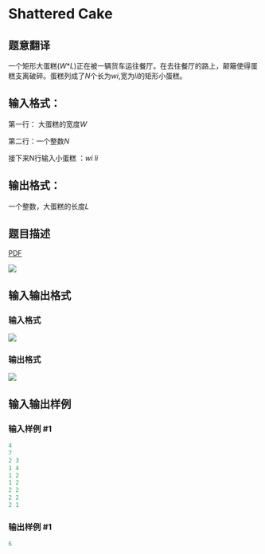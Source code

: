 # Shattered Cake

## 题意翻译

一个矩形大蛋糕($W$*$L$)正在被一辆货车运往餐厅。在去往餐厅的路上，颠簸使得蛋糕支离破碎。蛋糕列成了$N$个长为$wi$,宽为$li$的矩形小蛋糕。

## 输入格式：

第一行： 大蛋糕的宽度$W$

第二行：一个整数$N$

接下来N行输入小蛋糕 ：$wi$ $li$

## 输出格式：

一个整数，大蛋糕的长度$L$

## 题目描述

[problemUrl]: https://uva.onlinejudge.org/index.php?option=com_onlinejudge&Itemid=8&category=878&page=show_problem&problem=5211

[PDF](https://uva.onlinejudge.org/external/132/p13287.pdf)

![](https://cdn.luogu.com.cn/upload/vjudge_pic/UVA13287/8c854a3f46375071cef8e980c973885ce901e498.png)

## 输入输出格式

### 输入格式

![](https://cdn.luogu.com.cn/upload/vjudge_pic/UVA13287/722da1b2570b3f4e73cffb2d91b2d657801c6f2d.png)

### 输出格式

![](https://cdn.luogu.com.cn/upload/vjudge_pic/UVA13287/0989d4901761220c34e6217c6d7a391048f204fe.png)

## 输入输出样例

### 输入样例 #1

```cpp
4
7
2 3
1 4
1 2
1 2
2 2
2 2
2 1
```


### 输出样例 #1

```cpp
6
```


